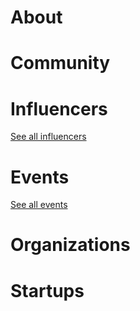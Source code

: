 




<div class=CityPageSpecific>


# About

<!-- ADMINS SHOULD WRITE OVERVIEW FOR CITIES IN <div class=overview> SECTION OF ABOUT

    First line of overview should have information of ambassador for specific city. 
    You can find  format HERE:

    <strong>Ambassador:</strong> [Ambassador name](Link to ambassador profile(MUST HAVE http OR https))

    You can copy this and change ambassador name and link accordingly!
 -->

<div class=overview>

</div>

<div class=status>

</div>

</div>

# Community
<div class=groups>

</div>

# Influencers
<div class=influencers>

</div>

[See all influencers](./community)
# Events
<div class=events>

</div>

[See all events](./events)
# Organizations
<div class=organizations>

</div>

# Startups
<div class=startups>


</div>



